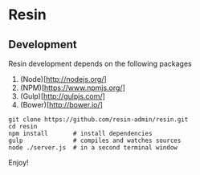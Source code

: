 # Resin

## Development

Resin development depends on the following packages

1. (Node)[http://nodejs.org/]
1. (NPM)[https://www.npmjs.org/]
1. (Gulp)[http://gulpjs.com/]
1. (Bower)[http://bower.io/]


```
git clone https://github.com/resin-admin/resin.git
cd resin
npm install       # install dependencies
gulp              # compiles and watches sources
node ./server.js  # in a second terminal window
```

Enjoy!
